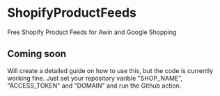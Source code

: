# ShopifyProductFeeds
Free Shopify Product Feeds for Awin and Google Shopping

## Coming soon
Will create a detailed guide on how to use this, but the code is currently working fine. Just set your repository varible "SHOP_NAME", "ACCESS_TOKEN" and "DOMAIN" and run the Github action.
